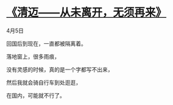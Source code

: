 # [《清迈——从未离开，无须再来》](https://github.com/raffello/raffello.github.io)

4月5日

回国后到现在，一直都被隔离着。

落地窗上，很多雨痕，

没有灵感的时候，真的是一个字都写不出来，

然后我就会骑自行车到处逛逛，

在国内，可能就不行了。
